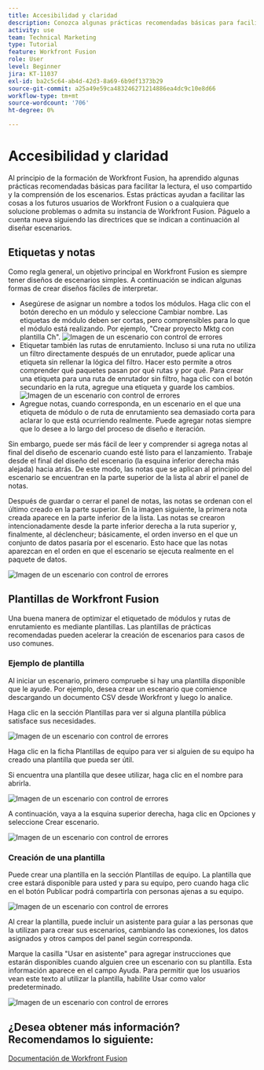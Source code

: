 ```yaml
---
title: Accesibilidad y claridad
description: Conozca algunas prácticas recomendadas básicas para facilitar la lectura, el uso compartido y la comprensión de los escenarios.
activity: use
team: Technical Marketing
type: Tutorial
feature: Workfront Fusion
role: User
level: Beginner
jira: KT-11037
exl-id: ba2c5c64-ab4d-42d3-8a69-6b9df1373b29
source-git-commit: a25a49e59ca483246271214886ea4dc9c10e8d66
workflow-type: tm+mt
source-wordcount: '706'
ht-degree: 0%

---
```


# Accesibilidad y claridad

Al principio de la formación de Workfront Fusion, ha aprendido algunas prácticas recomendadas básicas para facilitar la lectura, el uso compartido y la comprensión de los escenarios. Estas prácticas ayudan a facilitar las cosas a los futuros usuarios de Workfront Fusion o a cualquiera que solucione problemas o admita su instancia de Workfront Fusion. Páguelo a cuenta nueva siguiendo las directrices que se indican a continuación al diseñar escenarios.

## Etiquetas y notas

Como regla general, un objetivo principal en Workfront Fusion es siempre tener diseños de escenarios simples. A continuación se indican algunas formas de crear diseños fáciles de interpretar.

* Asegúrese de asignar un nombre a todos los módulos. Haga clic con el botón derecho en un módulo y seleccione Cambiar nombre. Las etiquetas de módulo deben ser cortas, pero comprensibles para lo que el módulo está realizando. Por ejemplo, &quot;Crear proyecto Mktg con plantilla Ch&quot;.
  ![Imagen de un escenario con control de errores](assets/design-optimization-and-testing-1.png)
* Etiquetar también las rutas de enrutamiento. Incluso si una ruta no utiliza un filtro directamente después de un enrutador, puede aplicar una etiqueta sin rellenar la lógica del filtro. Hacer esto permite a otros comprender qué paquetes pasan por qué rutas y por qué. Para crear una etiqueta para una ruta de enrutador sin filtro, haga clic con el botón secundario en la ruta, agregue una etiqueta y guarde los cambios.
  ![Imagen de un escenario con control de errores](assets/design-optimization-and-testing-2.png)
* Agregue notas, cuando corresponda, en un escenario en el que una etiqueta de módulo o de ruta de enrutamiento sea demasiado corta para aclarar lo que está ocurriendo realmente. Puede agregar notas siempre que lo desee a lo largo del proceso de diseño e iteración.

Sin embargo, puede ser más fácil de leer y comprender si agrega notas al final del diseño de escenario cuando esté listo para el lanzamiento. Trabaje desde el final del diseño del escenario (la esquina inferior derecha más alejada) hacia atrás. De este modo, las notas que se aplican al principio del escenario se encuentran en la parte superior de la lista al abrir el panel de notas.

Después de guardar o cerrar el panel de notas, las notas se ordenan con el último creado en la parte superior. En la imagen siguiente, la primera nota creada aparece en la parte inferior de la lista. Las notas se crearon intencionadamente desde la parte inferior derecha a la ruta superior y, finalmente, al déclencheur; básicamente, el orden inverso en el que un conjunto de datos pasaría por el escenario. Esto hace que las notas aparezcan en el orden en que el escenario se ejecuta realmente en el paquete de datos.

![Imagen de un escenario con control de errores](assets/design-optimization-and-testing-3.png)

## Plantillas de Workfront Fusion

Una buena manera de optimizar el etiquetado de módulos y rutas de enrutamiento es mediante plantillas. Las plantillas de prácticas recomendadas pueden acelerar la creación de escenarios para casos de uso comunes.

### Ejemplo de plantilla

Al iniciar un escenario, primero compruebe si hay una plantilla disponible que le ayude. Por ejemplo, desea crear un escenario que comience descargando un documento CSV desde Workfront y luego lo analice.

Haga clic en la sección Plantillas para ver si alguna plantilla pública satisface sus necesidades.

![Imagen de un escenario con control de errores](assets/design-optimization-and-testing-4.png)

Haga clic en la ficha Plantillas de equipo para ver si alguien de su equipo ha creado una plantilla que pueda ser útil.

Si encuentra una plantilla que desee utilizar, haga clic en el nombre para abrirla.

![Imagen de un escenario con control de errores](assets/design-optimization-and-testing-5.png)

A continuación, vaya a la esquina superior derecha, haga clic en Opciones y seleccione Crear escenario.

![Imagen de un escenario con control de errores](assets/design-optimization-and-testing-6.png)

### Creación de una plantilla

Puede crear una plantilla en la sección Plantillas de equipo. La plantilla que cree estará disponible para usted y para su equipo, pero cuando haga clic en el botón Publicar podrá compartirla con personas ajenas a su equipo.

![Imagen de un escenario con control de errores](assets/design-optimization-and-testing-7.png)

Al crear la plantilla, puede incluir un asistente para guiar a las personas que la utilizan para crear sus escenarios, cambiando las conexiones, los datos asignados y otros campos del panel según corresponda.

Marque la casilla &quot;Usar en asistente&quot; para agregar instrucciones que estarán disponibles cuando alguien cree un escenario con su plantilla. Esta información aparece en el campo Ayuda. Para permitir que los usuarios vean este texto al utilizar la plantilla, habilite Usar como valor predeterminado.

![Imagen de un escenario con control de errores](assets/design-optimization-and-testing-8.png)

## ¿Desea obtener más información? Recomendamos lo siguiente:

[Documentación de Workfront Fusion](https://experienceleague.adobe.com/docs/workfront/using/adobe-workfront-fusion/workfront-fusion-2.html?lang=en)
